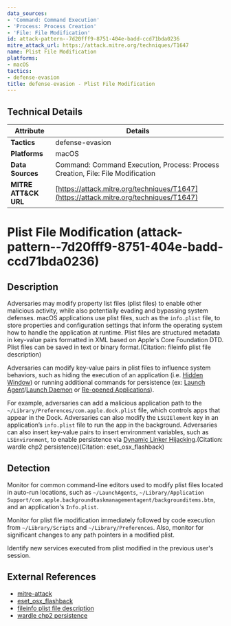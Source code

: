 ```yaml
---
data_sources:
- 'Command: Command Execution'
- 'Process: Process Creation'
- 'File: File Modification'
id: attack-pattern--7d20fff9-8751-404e-badd-ccd71bda0236
mitre_attack_url: https://attack.mitre.org/techniques/T1647
name: Plist File Modification
platforms:
- macOS
tactics:
- defense-evasion
title: defense-evasion - Plist File Modification
---
```


## Technical Details

| Attribute | Details |
|-----------|----------|
| **Tactics** | defense-evasion |
| **Platforms** | macOS |
| **Data Sources** | Command: Command Execution, Process: Process Creation, File: File Modification |
| **MITRE ATT&CK URL** | [https://attack.mitre.org/techniques/T1647](https://attack.mitre.org/techniques/T1647) |

# Plist File Modification (attack-pattern--7d20fff9-8751-404e-badd-ccd71bda0236)

## Description
Adversaries may modify property list files (plist files) to enable other malicious activity, while also potentially evading and bypassing system defenses. macOS applications use plist files, such as the <code>info.plist</code> file, to store properties and configuration settings that inform the operating system how to handle the application at runtime. Plist files are structured metadata in key-value pairs formatted in XML based on Apple's Core Foundation DTD. Plist files can be saved in text or binary format.(Citation: fileinfo plist file description) 

Adversaries can modify key-value pairs in plist files to influence system behaviors, such as hiding the execution of an application (i.e. [Hidden Window](https://attack.mitre.org/techniques/T1564/003)) or running additional commands for persistence (ex: [Launch Agent](https://attack.mitre.org/techniques/T1543/001)/[Launch Daemon](https://attack.mitre.org/techniques/T1543/004) or [Re-opened Applications](https://attack.mitre.org/techniques/T1547/007)).

For example, adversaries can add a malicious application path to the `~/Library/Preferences/com.apple.dock.plist` file, which controls apps that appear in the Dock. Adversaries can also modify the <code>LSUIElement</code> key in an application’s <code>info.plist</code> file  to run the app in the background. Adversaries can also insert key-value pairs to insert environment variables, such as <code>LSEnvironment</code>, to enable persistence via [Dynamic Linker Hijacking](https://attack.mitre.org/techniques/T1574/006).(Citation: wardle chp2 persistence)(Citation: eset_osx_flashback)

## Detection
Monitor for common command-line editors used to modify plist files located in auto-run locations, such as <code>\~/LaunchAgents</code>, <code>~/Library/Application Support/com.apple.backgroundtaskmanagementagent/backgrounditems.btm</code>, and an application's <code>Info.plist</code>. 

Monitor for plist file modification immediately followed by code execution from <code>\~/Library/Scripts</code> and <code>~/Library/Preferences</code>. Also, monitor for significant changes to any path pointers in a modified plist.

Identify new services executed from plist modified in the previous user's session. 

## External References
- [mitre-attack](https://attack.mitre.org/techniques/T1647)
- [eset_osx_flashback](https://www.welivesecurity.com/wp-content/uploads/200x/white-papers/osx_flashback.pdf)
- [fileinfo plist file description](https://fileinfo.com/extension/plist)
- [wardle chp2 persistence](https://taomm.org/PDFs/vol1/CH%200x02%20Persistence.pdf)
